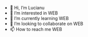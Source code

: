 - 👋 Hi, I’m Lucianu
- 👀 I’m interested in WEB
- 🌱 I’m currently learning WEB
- 💞️ I’m looking to collaborate on WEB
- 📫 How to reach me WEB

<!---
Lupic1/Lupic1 is a ✨ special ✨ repository because its `README.md` (this file) appears on your GitHub profile.
You can click the Preview link to take a look at your changes.
--->
